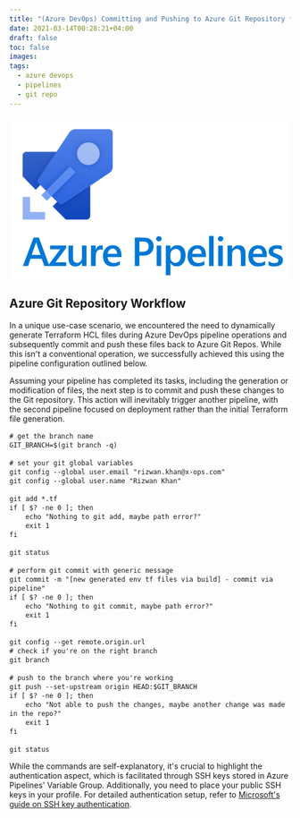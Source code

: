 ```yaml
---
title: "(Azure DevOps) Committing and Pushing to Azure Git Repository from Azure Pipeline"
date: 2021-03-14T00:28:21+04:00
draft: false
toc: false
images:
tags:
  - azure devops
  - pipelines
  - git repo
---
```

![azure](/azure-pipelines.png)
## Azure Git Repository Workflow
In a unique use-case scenario, we encountered the need to dynamically generate Terraform HCL files during Azure DevOps pipeline operations and subsequently commit and push these files back to Azure Git Repos. While this isn't a conventional operation, we successfully achieved this using the pipeline configuration outlined below.

Assuming your pipeline has completed its tasks, including the generation or modification of files, the next step is to commit and push these changes to the Git repository. This action will inevitably trigger another pipeline, with the second pipeline focused on deployment rather than the initial Terraform file generation.

```
# get the branch name
GIT_BRANCH=$(git branch -q)

# set your git global variables
git config --global user.email "rizwan.khan@x-ops.com"
git config --global user.name "Rizwan Khan"

git add *.tf
if [ $? -ne 0 ]; then 
    echo "Nothing to git add, maybe path error?"
    exit 1
fi

git status

# perform git commit with generic message
git commit -m "[new generated env tf files via build] - commit via pipeline"
if [ $? -ne 0 ]; then 
    echo "Nothing to git commit, maybe path error?"
    exit 1
fi

git config --get remote.origin.url
# check if you're on the right branch
git branch

# push to the branch where you're working
git push --set-upstream origin HEAD:$GIT_BRANCH
if [ $? -ne 0 ]; then 
    echo "Not able to push the changes, maybe another change was made in the repo?"
    exit 1 
fi

git status
```

While the commands are self-explanatory, it's crucial to highlight the authentication aspect, which is facilitated through SSH keys stored in Azure Pipelines' Variable Group. Additionally, you need to place your public SSH keys in your profile. For detailed authentication setup, refer to [Microsoft's guide on SSH key authentication](https://learn.microsoft.com/en-us/azure/devops/repos/git/use-ssh-keys-to-authenticate?view=azure-devops#set-up-ssh-key-authentication).